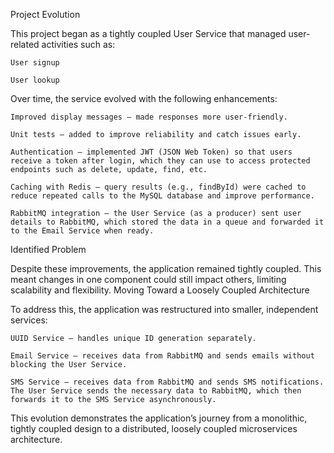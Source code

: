 Project Evolution

This project began as a tightly coupled User Service that managed user-related activities such as:

    User signup

    User lookup

Over time, the service evolved with the following enhancements:

    Improved display messages – made responses more user-friendly.

    Unit tests – added to improve reliability and catch issues early.

    Authentication – implemented JWT (JSON Web Token) so that users receive a token after login, which they can use to access protected endpoints such as delete, update, find, etc.

    Caching with Redis – query results (e.g., findById) were cached to reduce repeated calls to the MySQL database and improve performance.

    RabbitMQ integration – the User Service (as a producer) sent user details to RabbitMQ, which stored the data in a queue and forwarded it to the Email Service when ready.

Identified Problem

Despite these improvements, the application remained tightly coupled. This meant changes in one component could still impact others, limiting scalability and flexibility.
Moving Toward a Loosely Coupled Architecture

To address this, the application was restructured into smaller, independent services:

    UUID Service – handles unique ID generation separately.

    Email Service – receives data from RabbitMQ and sends emails without blocking the User Service.

    SMS Service – receives data from RabbitMQ and sends SMS notifications. The User Service sends the necessary data to RabbitMQ, which then forwards it to the SMS Service asynchronously.

This evolution demonstrates the application’s journey from a monolithic, tightly coupled design to a distributed, loosely coupled microservices architecture.
